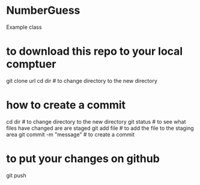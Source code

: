 # NumberGuess
Example class

# to download this repo to your local comptuer
git clone url 
cd dir # to change directory to the new directory

# how to create a commit
cd dir # to change directory to the new directory
git status # to see what files have changed are are staged
git add file # to add the file to the staging area
git commit -m "message" # to create a commit

# to put your changes on github
git push
